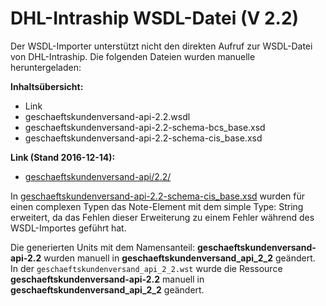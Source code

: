 DHL-Intraship WSDL-Datei (V 2.2) 
================================

Der WSDL-Importer unterstützt nicht den direkten Aufruf zur WSDL-Datei von DHL-Intraship.
Die folgenden Dateien wurden manuelle heruntergeladen:

**Inhaltsübersicht:**
- Link     
- geschaeftskundenversand-api-2.2.wsdl
- geschaeftskundenversand-api-2.2-schema-bcs_base.xsd    
- geschaeftskundenversand-api-2.2-schema-cis_base.xsd    

**Link (Stand 2016-12-14):**
* [geschaeftskundenversand-api/2.2/](https://cig.dhl.de/cig-wsdls/com/dpdhl/wsdl/geschaeftskundenversand-api/2.2/ "https://cig.dhl.de/cig-wsdls/com/dpdhl/wsdl/geschaeftskundenversand-api/2.2/")    

In [geschaeftskundenversand-api-2.2-schema-cis_base.xsd](geschaeftskundenversand-api-2.2-schema-cis_base.xsd "geschaeftskundenversand-api-2.2-schema-cis_base.xsd") wurden für einen complexen Typen das Note-Element mit dem simple Type: String erweitert,
da das Fehlen dieser Erweiterung zu einem Fehler während des WSDL-Importes geführt hat.

Die generierten Units mit dem Namensanteil: **geschaeftskundenversand-api-2.2** wurden manuell in **geschaeftskundenversand_api_2_2** geändert.    
In der `geschaeftskundenversand_api_2_2.wst` wurde die Ressource **geschaeftskundenversand-api-2.2** manuell in **geschaeftskundenversand_api_2_2** geändert. 

